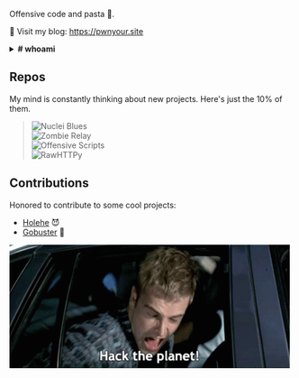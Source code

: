 Offensive code and pasta 🍝.

👾 Visit my blog: https://pwnyour.site

<details>
<summary><b># whoami</b></summary>
  
I work primarily as a SOC Analyst and Akamai technician, with additional experience on pentests and managing customer vulnerabilities on Tenable.

Besides english, my brain currently supports the following languages: 
- *Italiano*
- *Español*
- *Portugûes*
</details>

## Repos

My mind is constantly thinking about new projects. Here's just the 10% of them.

>![Nuclei Blues](https://github-readme-stats.vercel.app/api/pin/?username=byt3loss&repo=Nuclei-Blues&theme=transparent)<br>
>![Zombie Relay](https://github-readme-stats.vercel.app/api/pin/?username=byt3loss&repo=ZombieRelay&theme=transparent)<br>
>![Offensive Scripts](https://github-readme-stats.vercel.app/api/pin/?username=byt3loss&repo=OffensiveScripts&theme=transparent)<br>
>![RawHTTPy](https://github-readme-stats.vercel.app/api/pin/?username=byt3loss&repo=RawHTTPy&theme=transparent)<br>

## Contributions

Honored to contribute to some cool projects:
- [Holehe](https://github.com/megadose/holehe) 😈 
- [Gobuster](https://github.com/OJ/gobuster) 👻

![](banner.gif)
